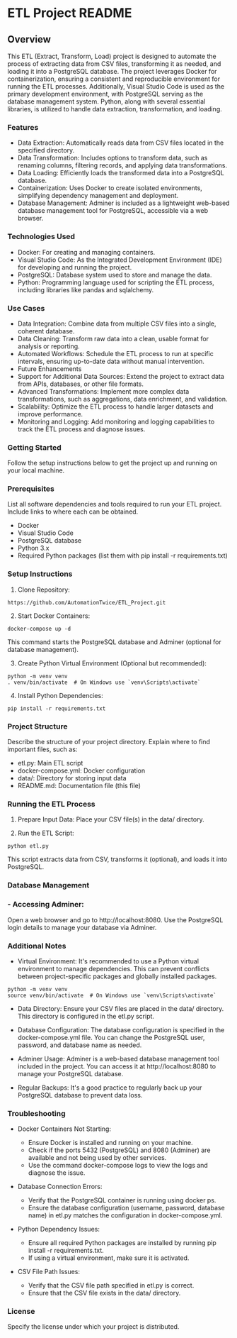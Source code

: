 # ETL Project README

## Overview
This ETL (Extract, Transform, Load) project is designed to automate the process of extracting data from CSV files, transforming it as needed, and loading it into a PostgreSQL database. The project leverages Docker for containerization, ensuring a consistent and reproducible environment for running the ETL processes. Additionally, Visual Studio Code is used as the primary development environment, with PostgreSQL serving as the database management system. Python, along with several essential libraries, is utilized to handle data extraction, transformation, and loading.

### Features
- Data Extraction: Automatically reads data from CSV files located in the specified directory.
- Data Transformation: Includes options to transform data, such as renaming columns, filtering records, and applying data transformations.
- Data Loading: Efficiently loads the transformed data into a PostgreSQL database.
- Containerization: Uses Docker to create isolated environments, simplifying dependency management and deployment.
- Database Management: Adminer is included as a lightweight web-based database management tool for PostgreSQL, accessible via a web browser.

### Technologies Used
- Docker: For creating and managing containers.
- Visual Studio Code: As the Integrated Development Environment (IDE) for developing and running the project.
- PostgreSQL: Database system used to store and manage the data.
- Python: Programming language used for scripting the ETL process, including libraries like pandas and sqlalchemy.
### Use Cases
- Data Integration: Combine data from multiple CSV files into a single, coherent database.
- Data Cleaning: Transform raw data into a clean, usable format for analysis or reporting.
- Automated Workflows: Schedule the ETL process to run at specific intervals, ensuring up-to-date data without manual intervention.
- Future Enhancements
- Support for Additional Data Sources: Extend the project to extract data from APIs, databases, or other file formats.
- Advanced Transformations: Implement more complex data transformations, such as aggregations, data enrichment, and validation.
- Scalability: Optimize the ETL process to handle larger datasets and improve performance.
- Monitoring and Logging: Add monitoring and logging capabilities to track the ETL process and diagnose issues.

### Getting Started
Follow the setup instructions below to get the project up and running on your local machine.



### Prerequisites
List all software dependencies and tools required to run your ETL project. Include links to where each can be obtained.
- Docker
- Visual Studio Code
- PostgreSQL database
- Python 3.x
- Required Python packages (list them with pip install -r requirements.txt)

### Setup Instructions
1. Clone Repository:
```
https://github.com/AutomationTwice/ETL_Project.git
```
2. Start Docker Containers:
```
docker-compose up -d
```
This command starts the PostgreSQL database and Adminer (optional for database management).

3. Create Python Virtual Environment (Optional but recommended):

```
python -m venv venv
. venv/bin/activate  # On Windows use `venv\Scripts\activate`
```
4. Install Python Dependencies:

```
pip install -r requirements.txt
```
### Project Structure
Describe the structure of your project directory. Explain where to find important files, such as:

- etl.py: Main ETL script
- docker-compose.yml: Docker configuration
- data/: Directory for storing input data
- README.md: Documentation file (this file)

### Running the ETL Process
1. Prepare Input Data:
   Place your CSV file(s) in the data/ directory.

2. Run the ETL Script:

```
python etl.py
```
   This script extracts data from CSV, transforms it (optional), and loads it into PostgreSQL.

### Database Management
### - Accessing Adminer:
Open a web browser and go to http://localhost:8080. Use the PostgreSQL login details to manage your database via Adminer.

### Additional Notes
- Virtual Environment: It's recommended to use a Python virtual environment to manage dependencies. This can prevent conflicts between project-specific packages and globally installed packages.
```
python -m venv venv
source venv/bin/activate  # On Windows use `venv\Scripts\activate`
```
- Data Directory: Ensure your CSV files are placed in the data/ directory. This directory is configured in the etl.py script.

- Database Configuration: The database configuration is specified in the docker-compose.yml file. You can change the PostgreSQL user, password, and database name as needed.

- Adminer Usage: Adminer is a web-based database management tool included in the project. You can access it at http://localhost:8080 to manage your PostgreSQL database.

- Regular Backups: It's a good practice to regularly back up your PostgreSQL database to prevent data loss.

### Troubleshooting
- Docker Containers Not Starting:

   - Ensure Docker is installed and running on your machine.
   - Check if the ports 5432 (PostgreSQL) and 8080 (Adminer) are available and not being used by other services.
   - Use the command docker-compose logs to view the logs and diagnose the issue.

- Database Connection Errors:

   - Verify that the PostgreSQL container is running using docker ps.
   - Ensure the database configuration (username, password, database name) in etl.py matches the configuration in docker-compose.yml.

- Python Dependency Issues:

   - Ensure all required Python packages are installed by running pip install -r requirements.txt.
   - If using a virtual environment, make sure it is activated.

- CSV File Path Issues:

   - Verify that the CSV file path specified in etl.py is correct.
   - Ensure that the CSV file exists in the data/ directory.

### License
Specify the license under which your project is distributed.

